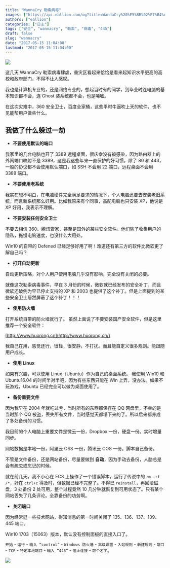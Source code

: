 ```yaml
---
title: "WannaCry 勒索病毒"
images: ["https://api.eallion.com/og?title=WannaCry%20%E5%8B%92%E7%B4%A2%E7%97%85%E6%AF%92"]
authors: ["eallion"]
categories: ["日志"]
tags: ["安全", "wannacry", "勒索", "病毒", "445"]
draft: false
slug: "wannacry"
date: "2017-05-15 11:04:00"
lastmod: "2017-05-15 11:04:00"
---
```


![](/assets/images/posts/2017/05/15/3478243449.jpg)

这几天 WannaCry 勒索病毒肆虐，重灾区看起来恰恰是看来起知识水平更高的高校和政府部门，不得不让人感叹。

我也是计算机专业的，还是网络专业的，想起当时有的同学，到毕业时连电脑的基本知识都不会，连 Ghost 装系统都不会，也是唏嘘。

在这次灾难中，360 安全卫士，百度全家桶，这些平时牛逼吹上天的软件，也不见能帮用户做些什么。

## 我做了什么躲过一劫

- **不要使用默认的端口**

我家里的几台电脑也开了 3389 远程桌面，很庆幸没有被感染，因为路由器上的外网端口映射不是 3389，这是我这些年来一直保护的好习惯，除了 80 和 443，一般的协议都不会使用默认端口，如 SSH 不会用 22 端口，远程桌面不会用 3389 端口。

- **不要使用老系统**

我实在想不明白，在电脑硬件完全满足要求的情况下，个人电脑还要去安装老旧系统，而且新系统那么好用。比如我原来有个同事，高配电脑也只安装 XP，他说是 XP 好用，我表示不理解。

- **不要安装任何安全卫士**

不要去相信 360、腾讯管家，甚至是国外的某些安全软件。他们除了收集用户的隐私，拖慢电脑速度，也没什么大用处。

Win10 的自带的 Defened 已经足够好用了啊！难道还有第三方的软件比微软更了解自己吗？

- **打开自动更新**

自动更新策略，对个人用户使用电脑几乎没有影响，完全没有关闭的必要。

就像这次勒索病毒事件，早在 3 月份的时候，微软就已经发布的安全补丁，而且微软还破例为早已停止支持的 XP 和 2003 也提供了这个补丁。但是上面提到的某些安全卫士居然屏蔽了这个补丁！！！

- **使用防火墙**

打开系统自带的防火墙就行了。
虽然上面说了不要安装国产安全软件，但是这里推荐一个安全软件：

[http://www.huorong.cn](http://www.huorong.cn/)

我自己在用，感觉还行，很轻，很安静，不打扰。而且能自定义很多规则。能跟随用户成长。

- **使用 Linux**

如果有兴趣，可以使用 Linux（Ubuntu）作为自己的桌面系统。
我使用 Win10 和 Ubuntu16.04 的时间半对半吧，因为有些东西只能在 Win 上弄，没办法。如果不玩游戏，Ubuntu 已经完全可以做为桌面使用了。

- **备份重要文件**

因为我早在 2004 年就吃过亏，当时所有的东西都保存在 QQ 网盘里，不幸的是当时那个 QQ 被盗，丢失所有文件，当时感觉天都塌下来的了。所以后来都养成了多处备份的习惯。

我目前的个人电脑上重要文件是微云一份，Dropbox 一份，硬盘一份。实时增量同步。

网站数据是本地一份，阿里云 OSS 一份，腾讯云 COS 一份。脚本自己备份。

不管是文件备份，还是网站备份，尽量要做到 **自动**，因为手动去备份，人脑总是会有疏忽或忘记的时候。

就在前几天，我不小心在 ECS 上操作了一个错误脚本，运行了传说中的 `rm -rf /*`，好在 `ctrl+c` 得及时，但数据已经不完整了。不得已 `reinstall`，再回滚磁盘，3 处备份 2 处可用，整个过程竟然 10 几分钟就恢复到可用状态了。只有某个网站丢失了几条评论。全靠备份的功劳啊。

- **关闭端口**

因为经常逛一些技术网站，得知消息的第一时间关闭了 135、136、137、139、445 端口。

Win10 1703（15063）版本，默认没有控制面板的直接入口了。

`开始` - `运行` - `输入 “control”` - `Windows 防火墙` - `高级设置` - `入站规则` - `新建规则` - `端口` - `TCP` - `特定本地端口` - `输入 “445”` - `阻止连接` - `取个名字`。

![](/assets/images/posts/2017/05/15/2504829206.png)
